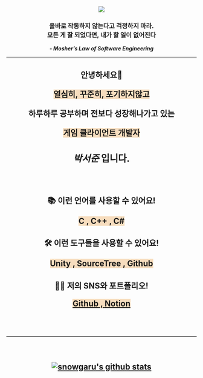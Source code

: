 <div align=center>
    <img src="https://capsule-render.vercel.app/api?type=waving&color=Orange&height=220&section=header&text=Garu%20Programming!&fontSize=70&fontColor=F7DDBE" />    
</div>
<div align=center>
    <p><h3><b> 올바로 작동하지 않는다고 걱정하지 마라. <br>
모든 게 잘 되었다면, 내가 할 일이 없어진다 </h5> <b> </p>
<p> <i> - Mosher’s Law of Software Engineering </i></p>
<hr/>
  <p><h2><b> 안녕하세요👋</p> <p><span style="background-color: #F7DDBE"><b>열심히, 꾸준히, 포기하지않고</span></p> <p><b>하루하루 공부하며 전보다 성장해나가고 있는</b></p> <p><span style="background-color: #F7DDBE"><b>게임 클라이언트 개발자</span></b></p> <p><h3><i><b>박서준</b></i><b>  입니다. </b>  </h4></p>

<br>
<div align = center>
<p><h4><b>          📚 이런 언어를 사용할 수 있어요!</b></p>
<span style="background-color: #F7DDBE"><b> C , C++ , C# </span></b>
</div>

<div align = center>
<p><h4><b>          🛠 이런 도구들을 사용할 수 있어요!</b></p>
<span style="background-color: #F7DDBE"><b> Unity , SourceTree , Github </span></b>
</div>

<div align = center>
<p><h4><b>          👨‍🎓 저의 SNS와 포트폴리오!</b></p>
<span style="background-color: #F7DDBE"><b> <a href="https://github.com/snowgaru">Github ,
 <a href="https://www.notion.so/2b757f1d6d464809af9ada03895d3482">Notion </span></b>
</div>
 <br> </a>
<hr/>
<div align=center>
    <br>

[![snowgaru's github stats](https://github-readme-stats.vercel.app/api?username=snowgaru&show_icons=true&theme=dracula)](https://github.com/snowgaru)

<br>
